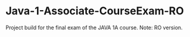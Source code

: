# Java-1-Associate-CourseExam-RO
Project build for the final exam of the JAVA 1A course. Note: RO version.
